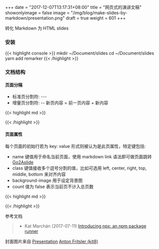 +++
date = "2017-12-07T13:17:31+08:00"
title = "网页式的演讲文稿"
showonlyimage = false
image = "/img/blog/make-slides-by-markdown/presentation.png"
draft = true
weight = 601
+++

转化 Markdown 为 HTML slides
<!--more-->

### 安装

{{< highlight console >}}
mkdir ~/Document/slides 
cd ~/Document/slides
yarn add remarker
{{< /highlight >}}

### 文档结构

#### 页面分隔

- 标准页分割符: ---
- 增量页分割符: -- 新页内容 = 前一页内容 + 新内容

{{< highlight md >}}

{{< /highlight >}}

#### 页面属性

每个页面的初始行若为 key: value 形式则被认为是此页属性，特定键包括:

- name 键值用于命名当前页面，使用 markdown link 语法即可做页面跳转 [Go2Aslide](#slidenamevalue)
- class 键值接收多个逗号分割的值，比如可选用 left, center, right, top, middle, bottom 来对齐内容
- background-image 用于设定背景图
- count 值为 false 表示当前页不计入总页数

{{< highlight md >}}

{{< /highlight >}}

参考文档

> - Kat Marchán (2017-07-11) [Introducing npx: an npm package runner](https://medium.com/@maybekatz/introducing-npx-an-npm-package-runner-55f7d4bd282b)

封面图片来自 [Presentation](https://dribbble.com/shots/3007989-Presentation) <a href="https://dribbble.com/Frizler"><i class="fa fa-dribbble" aria-hidden="true"></i> Anton Fritsler (kit8)</a>
